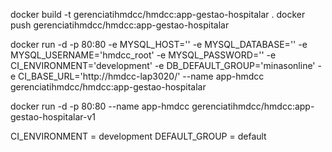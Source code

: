 docker build -t gerenciatihmdcc/hmdcc:app-gestao-hospitalar .
docker push gerenciatihmdcc/hmdcc:app-gestao-hospitalar


docker run -d -p 80:80 -e MYSQL_HOST='' -e MYSQL_DATABASE='' -e MYSQL_USERNAME='hmdcc_root' -e MYSQL_PASSWORD='' -e CI_ENVIRONMENT='development' -e DB_DEFAULT_GROUP='minasonline' -e CI_BASE_URL='http://hmdcc-lap3020/'  --name app-hmdcc gerenciatihmdcc/hmdcc:app-gestao-hospitalar

docker run -d -p 80:80 --name app-hmdcc gerenciatihmdcc/hmdcc:app-gestao-hospitalar-v1

 CI_ENVIRONMENT = development
 DEFAULT_GROUP = default